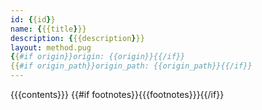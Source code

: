 ```yaml
---
id: {{id}}
name: {{{title}}}
description: {{{description}}}
layout: method.pug
{{#if origin}}origin: {{origin}}{{/if}}
{{#if origin_path}}origin_path: {{origin_path}}{{/if}}
---
```

{{{contents}}}
{{#if footnotes}}{{{footnotes}}}{{/if}}
